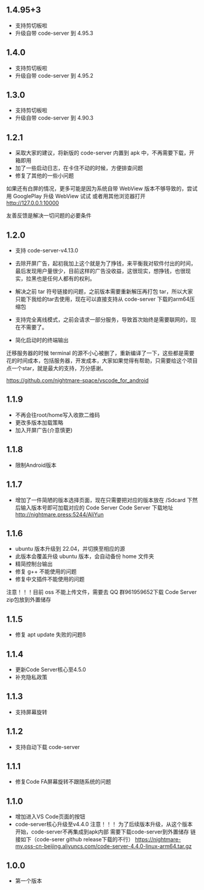 ## 1.4.95+3
- 支持剪切板啦
- 升级自带 code-server 到 4.95.3

## 1.4.0
- 支持剪切板啦
- 升级自带 code-server 到 4.95.2

## 1.3.0
- 支持剪切板啦
- 升级自带 code-server 到 4.90.3

## 1.2.1
- 采取大家的建议，将新版的 code-server 内置到 apk 中，不再需要下载，开箱即用
- 加了一些启动日志，在卡住不动的时候，方便排查问题
- 修复了其他的一些小问题

如果还有白屏的情况，更多可能是因为系统自带 WebView 版本不够导致的，尝试用 GooglePlay 升级 WebView 试试
或者用其他浏览器打开 http://127.0.0.1:10000

友善反馈是解决一切问题的必要条件


## 1.2.0
- 支持 code-server-v4.13.0

- 去除开屏广告，起初我加上这个就是为了挣钱，来平衡我对软件付出的时间，最后发现用户量很少，目前这样的广告没收益，这很现实，想挣钱，也很现实，拉黑也是任何人都有的权利。

- 解决之前 tar 符号链接的问题，之前版本需要重新解压再打包 tar，所以大家只能下我给的tar去使用，现在可以直接支持从 code-server 下载的arm64压缩包

- 支持完全离线模式，之前会请求一部分服务，导致首次始终是需要联网的，现在不需要了。
- 简化启动时的终端输出

迁移服务器的时候 terminal 的源不小心被删了，重新编译了一下，这些都是需要花的时间成本，包括服务器，开发成本，大家如果觉得有帮助，只需要给这个项目点一个star，就是最大的支持，万分感谢。

https://github.com/nightmare-space/vscode_for_android

## 1.1.9
- 不再会往root/home写入收款二维码
- 更改多版本加载策略
- 加入开屏广告(介意慎更)

## 1.1.8
- 限制Android版本

## 1.1.7
- 增加了一件简陋的版本选择页面，现在只需要把对应的版本放在 /Sdcard 下然后输入版本号即可加载对应的 Code Server
Code Server 下载地址 http://nightmare.press:5244/AliYun

## 1.1.6
- ubuntu 版本升级到 22.04，并切换至相应的源
- 此版本会覆盖升级 ubuntu 版本，会自动备份 home 文件夹
- 精简控制台输出
- 修复 g++ 不能使用的问题
- 修复中文插件不能使用的问题

注意！！！目前 oss 不能上传文件，需要去 QQ 群961959652下载
Code Server zip包放到外置储存

## 1.1.5
- 修复 apt update 失败的问题ß

## 1.1.4
- 更新Code Server核心至4.5.0
- 补充隐私政策

## 1.1.3
- 支持屏幕旋转

## 1.1.2
- 支持自动下载 code-server

## 1.1.1
- 修复Code FA屏幕旋转不跟随系统的问题

## 1.1.0

- 增加进入VS Code页面的按钮
- code-server核心升级至v4.4.0
注意！！！
为了后续版本升级，从这个版本开始，code-server不再集成到apk内部
需要下载code-server到外置储存
链接如下（code-serer github release下载的不行）
https://nightmare-my.oss-cn-beijing.aliyuncs.com/code-server-4.4.0-linux-arm64.tar.gz


## 1.0.0
- 第一个版本
